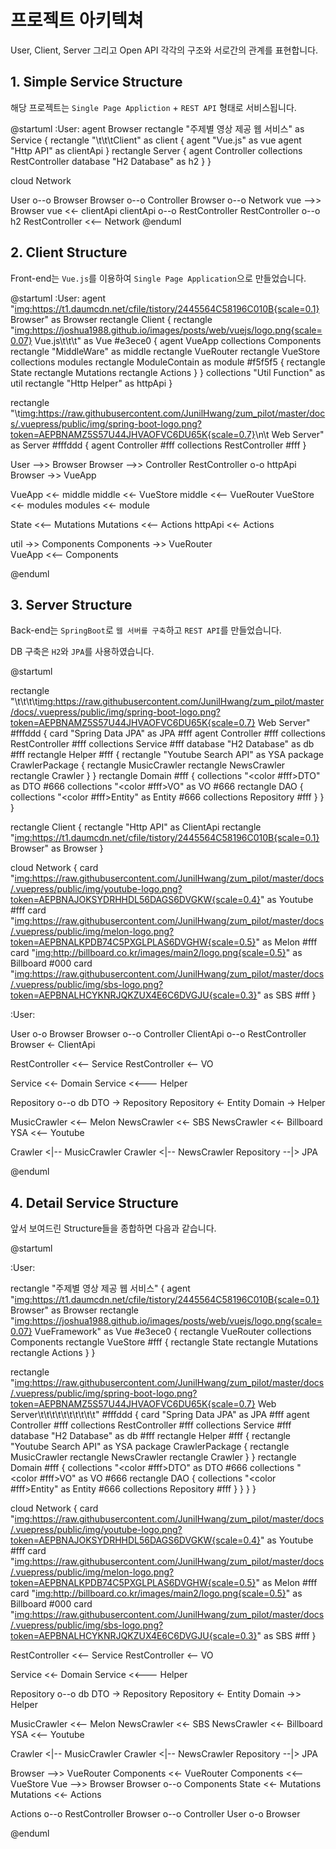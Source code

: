 # 프로젝트 아키텍쳐

User, Client, Server 그리고 Open API 각각의 구조와 서로간의 관계를 표현합니다.

## 1. Simple Service Structure

해당 프로젝트는 `Single Page Appliction` + `REST API` 형태로 서비스됩니다.

@startuml
:User:
agent Browser
rectangle "주제별 영상 제공 웹 서비스" as Service {
  rectangle "\t\t\tClient" as client {
    agent "Vue.js" as vue
    agent "Http API" as clientApi
  }
  rectangle Server {
    agent Controller
    collections RestController
    database "H2 Database" as h2
  }
}

cloud Network

User o--o Browser
Browser o--o Controller
Browser o--o Network
vue -->> Browser 
vue <<- clientApi
clientApi o--o RestController
RestController o--o h2
RestController <<-- Network
@enduml

## 2. Client Structure

Front-end는 `Vue.js`를 이용하여 `Single Page Application`으로 만들었습니다. 

@startuml
:User:
agent "<img:https://t1.daumcdn.net/cfile/tistory/2445564C58196C010B{scale=0.1}> Browser" as Browser
rectangle Client {
  rectangle "<img:https://joshua1988.github.io/images/posts/web/vuejs/logo.png{scale=0.07}> Vue.js\t\t\t" as Vue #e3ece0 {
    agent VueApp
    collections Components
    rectangle "MiddleWare" as middle
    rectangle VueRouter
    rectangle VueStore
    collections modules
    rectangle ModuleContain as module #f5f5f5 {
      rectangle State
      rectangle Mutations
      rectangle Actions
    }
  }
  collections "Util Function" as util
  rectangle "Http Helper" as httpApi
}

rectangle "\t<img:https://raw.githubusercontent.com/JunilHwang/zum_pilot/master/docs/.vuepress/public/img/spring-boot-logo.png?token=AEPBNAMZ5S57U44JHVAOFVC6DU65K{scale=0.7}>\n\t Web Server" as Server #fffddd  {
  agent Controller #fff
  collections RestController #fff
}

User -->> Browser
Browser -->> Controller
RestController o-o httpApi
Browser ->> VueApp 

VueApp <<- middle
middle <<- VueStore
middle <<-- VueRouter
VueStore <<- modules
modules <<- module

State <<-- Mutations
Mutations <<-- Actions
httpApi <<- Actions

util ->> Components
Components ->> VueRouter  
VueApp <<-- Components


@enduml

## 3. Server Structure

Back-end는 `SpringBoot`로 `웹 서버를 구축`하고 `REST API`를 만들었습니다.

DB 구축은 `H2`와 `JPA`를 사용하였습니다.

@startuml

rectangle "\t\t\t\t<img:https://raw.githubusercontent.com/JunilHwang/zum_pilot/master/docs/.vuepress/public/img/spring-boot-logo.png?token=AEPBNAMZ5S57U44JHVAOFVC6DU65K{scale=0.7}> Web Server" #fffddd {
  card "Spring Data JPA" as JPA #fff
  agent Controller #fff
  collections RestController #fff
  collections Service #fff
  database "H2 Database" as db #fff
  rectangle Helper #fff {
    rectangle "Youtube Search API" as YSA
    package CrawlerPackage {
      rectangle MusicCrawler
      rectangle NewsCrawler
      rectangle Crawler
    }
  }
  rectangle Domain #fff {
    collections "<color #fff>DTO" as DTO #666
    collections "<color #fff>VO" as VO #666
    rectangle DAO {
      collections "<color #fff>Entity" as Entity #666
      collections Repository #fff
    }
  }
}

rectangle Client {
  rectangle "Http API" as ClientApi
  rectangle "<img:https://t1.daumcdn.net/cfile/tistory/2445564C58196C010B{scale=0.1}> Browser" as Browser
}

cloud Network {
  card "<img:https://raw.githubusercontent.com/JunilHwang/zum_pilot/master/docs/.vuepress/public/img/youtube-logo.png?token=AEPBNAJOKSYDRHHDL56DAGS6DVGKW{scale=0.4}>" as Youtube #fff
  card "<img:https://raw.githubusercontent.com/JunilHwang/zum_pilot/master/docs/.vuepress/public/img/melon-logo.png?token=AEPBNALKPDB74C5PXGLPLAS6DVGHW{scale=0.5}>" as Melon #fff
  card "<img:http://billboard.co.kr/images/main2/logo.png{scale=0.5}>" as Billboard #000
  card "<img:https://raw.githubusercontent.com/JunilHwang/zum_pilot/master/docs/.vuepress/public/img/sbs-logo.png?token=AEPBNALHCYKNRJQKZUX4E6C6DVGJU{scale=0.3}>" as SBS #fff
}

:User:

User o-o Browser
Browser o--o Controller
ClientApi o--o RestController
Browser <- ClientApi 

RestController <<-- Service
RestController <-- VO

Service <<- Domain
Service <<--- Helper

Repository o--o db
DTO -> Repository
Repository <- Entity
Domain -> Helper

MusicCrawler <<-- Melon
NewsCrawler <<- SBS
NewsCrawler <<- Billboard
YSA <<-- Youtube

Crawler <|-- MusicCrawler
Crawler <|-- NewsCrawler
Repository --|> JPA

@enduml

## 4. Detail Service Structure

앞서 보여드린 Structure들을 종합하면 다음과 같습니다.

@startuml

:User:

rectangle "주제별 영상 제공 웹 서비스" {
  agent "<img:https://t1.daumcdn.net/cfile/tistory/2445564C58196C010B{scale=0.1}> Browser" as Browser
  rectangle "<img:https://joshua1988.github.io/images/posts/web/vuejs/logo.png{scale=0.07}> VueFramework" as Vue #e3ece0 {
    rectangle VueRouter
    collections Components
    rectangle VueStore #fff {
      rectangle State
      rectangle Mutations
      rectangle Actions
    }
  }

  rectangle "<img:https://raw.githubusercontent.com/JunilHwang/zum_pilot/master/docs/.vuepress/public/img/spring-boot-logo.png?token=AEPBNAMZ5S57U44JHVAOFVC6DU65K{scale=0.7}> Web Server\t\t\t\t\t\t\t\t\t\t" #fffddd {
    card "Spring Data JPA" as JPA #fff
    agent Controller #fff
    collections RestController #fff
    collections Service #fff
    database "H2 Database" as db #fff
    rectangle Helper #fff {
      rectangle "Youtube Search API" as YSA
      package CrawlerPackage {
        rectangle MusicCrawler
        rectangle NewsCrawler
        rectangle Crawler
      }
    }
    rectangle Domain #fff {
      collections "<color #fff>DTO" as DTO #666
      collections "<color #fff>VO" as VO #666
      rectangle DAO {
        collections "<color #fff>Entity" as Entity #666
        collections Repository #fff
      }
    }
  }
}
 
cloud Network {
  card "<img:https://raw.githubusercontent.com/JunilHwang/zum_pilot/master/docs/.vuepress/public/img/youtube-logo.png?token=AEPBNAJOKSYDRHHDL56DAGS6DVGKW{scale=0.4}>" as Youtube #fff
  card "<img:https://raw.githubusercontent.com/JunilHwang/zum_pilot/master/docs/.vuepress/public/img/melon-logo.png?token=AEPBNALKPDB74C5PXGLPLAS6DVGHW{scale=0.5}>" as Melon #fff
  card "<img:http://billboard.co.kr/images/main2/logo.png{scale=0.5}>" as Billboard #000
  card "<img:https://raw.githubusercontent.com/JunilHwang/zum_pilot/master/docs/.vuepress/public/img/sbs-logo.png?token=AEPBNALHCYKNRJQKZUX4E6C6DVGJU{scale=0.3}>" as SBS #fff
}

RestController <<-- Service
RestController <-- VO

Service <<- Domain
Service <<--- Helper

Repository o--o db
DTO -> Repository
Repository <- Entity
Domain ->> Helper

MusicCrawler <<-- Melon
NewsCrawler <<- SBS
NewsCrawler <<- Billboard
YSA <<-- Youtube

Crawler <|-- MusicCrawler
Crawler <|-- NewsCrawler
Repository --|> JPA

Browser -->> VueRouter
Components <<- VueRouter 
Components <<-- VueStore
Vue -->> Browser
Browser o--o Components
State <<- Mutations
Mutations <<- Actions

Actions o--o RestController
Browser o--o Controller
User o-o Browser

@enduml

